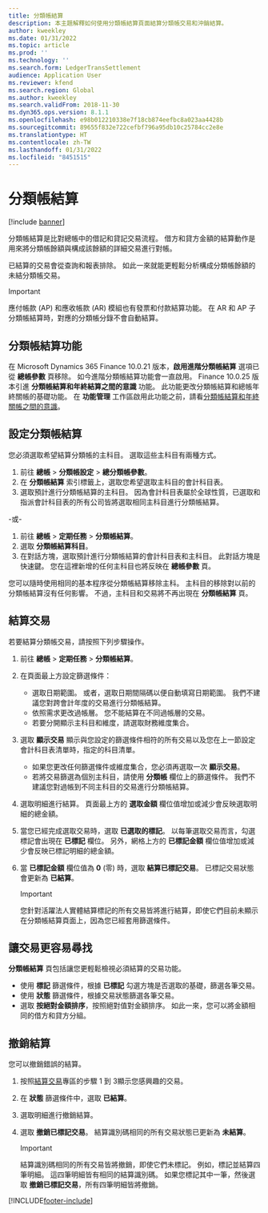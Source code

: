 ```yaml
---
title: 分類帳結算
description: 本主題解釋如何使用分類帳結算頁面結算分類帳交易和沖銷結算。
author: kweekley
ms.date: 01/31/2022
ms.topic: article
ms.prod: ''
ms.technology: ''
ms.search.form: LedgerTransSettlement
audience: Application User
ms.reviewer: kfend
ms.search.region: Global
ms.author: kweekley
ms.search.validFrom: 2018-11-30
ms.dyn365.ops.version: 8.1.1
ms.openlocfilehash: e98b012210338e7f18cb874eefbc8a023aa4428b
ms.sourcegitcommit: 89655f832e722cefbf796a95db10c25784cc2e8e
ms.translationtype: HT
ms.contentlocale: zh-TW
ms.lasthandoff: 01/31/2022
ms.locfileid: "8451515"
---
```

# <a name="ledger-settlements"></a>分類帳結算

[!include [banner](../includes/banner.md)]

分類帳結算是比對總帳中的借記和貸記交易流程。 借方和貸方金額的結算動作是用來將分類帳餘額與構成該餘額的詳細交易進行對帳。

已結算的交易會從查詢和報表排除。 如此一來就能更輕鬆分析構成分類帳餘額的未結分類帳交易。

> [!IMPORTANT] 
> 應付帳款 (AP) 和應收帳款 (AR) 模組也有發票和付款結算功能。 在 AR 和 AP 子分類帳結算時，對應的分類帳分錄不會自動結算。

## <a name="ledger-settlement-features"></a>分類帳結算功能
在 Microsoft Dynamics 365 Finance 10.0.21 版本，**啟用進階分類帳結算** 選項已從 **總帳參數** 頁移除。 如今進階分類帳結算功能會一直啟用。
Finance 10.0.25 版本引進 **分類帳結算和年終結算之間的意識** 功能。 此功能更改分類帳結算和總帳年終關帳的基礎功能。 在 **功能管理** 工作區啟用此功能之前，請看[分類帳結算和年終關帳之間的意識](awareness-between-ledger-settlement-year-end-close.md)。

## <a name="set-up-ledger-settlement"></a>設定分類帳結算
您必須選取希望結算分類帳的主科目。 選取這些主科目有兩種方式。

1. 前往 **總帳** > **分類帳設定** > **總分類帳參數**。
2. 在 **分類帳結算** 索引標籤上，選取您希望選取主科目的會計科目表。
3. 選取預計進行分類帳結算的主科目。 因為會計科目表屬於全球性質，已選取和指派會計科目表的所有公司皆將選取相同主科目進行分類帳結算。

  -或-

1. 前往 **總帳** > **定期任務** > **分類帳結算**。
2. 選取 **分類帳結算科目**。
3. 在對話方塊，選取預計進行分類帳結算的會計科目表和主科目。 此對話方塊是快速鍵。 您在這裡新增的任何主科目也將反映在 **總帳參數** 頁。

您可以隨時使用相同的基本程序從分類帳結算移除主科。 主科目的移除對以前的分類帳結算沒有任何影響。 不過，主科目和交易將不再出現在 **分類帳結算** 頁。

## <a name="settle-transactions"></a><a name="settle-transactions"></a>結算交易
若要結算分類帳交易，請按照下列步驟操作。

1. 前往 **總帳** > **定期任務** > **分類帳結算**。
2. 在頁面最上方設定篩選條件：

    - 選取日期範圍。 或者，選取日期間隔碼以便自動填寫日期範圍。 我們不建議您對跨會計年度的交易進行分類帳結算。
    - 依照需求更改過帳層。 您不能結算在不同過帳層的交易。
    - 若要分開顯示主科目和維度，請選取財務維度集合。

3. 選取 **顯示交易** 顯示與您設定的篩選條件相符的所有交易以及您在上一節設定會計科目表清單時，指定的科目清單。

    - 如果您更改任何篩選條件或維度集合，您必須再選取一次 **顯示交易**。
    - 若將交易篩選為個別主科目，請使用 **分類帳** 欄位上的篩選條件。 我們不建議您對過帳到不同主科目的交易進行分類帳結算。

4. 選取明細進行結算。 頁面最上方的 **選取金額** 欄位值增加或減少會反映選取明細的總金額。
5. 當您已經完成選取交易時，選取 **已選取的標記**。 以每筆選取交易而言，勾選標記會出現在 **已標記** 欄位。 另外，網格上方的 **已標記金額** 欄位值增加或減少會反映已標記明細的總金額。
6. 當 **已標記金額** 欄位值為 **0** (零) 時，選取 **結算已標記交易**。 已標記交易狀態會更新為 **已結算**。

    > [!IMPORTANT]
    > 您針對活躍法人實體結算標記的所有交易皆將進行結算，即使它們目前未顯示在分類帳結算頁面上，因為您已經套用篩選條件。

## <a name="make-transactions-easier-to-find"></a>讓交易更容易尋找
**分類帳結算** 頁包括讓您更輕鬆檢視必須結算的交易功能。

- 使用 **標記** 篩選條件，根據 **已標記** 勾選方塊是否選取的基礎，篩選各筆交易。
- 使用 **狀態** 篩選條件，根據交易狀態篩選各筆交易。
- 選取 **按絕對金額排序**，按照絕對值對金額排序。 如此一來，您可以將金額相同的借方和貸方分組。

## <a name="reverse-a-settlement"></a>撤銷結算
您可以撤銷錯誤的結算。

1. 按照[結算交易](#settle-transactions)專區的步驟 1 到 3顯示您感興趣的交易。
2. 在 **狀態** 篩選條件中，選取 **已結算**。
3. 選取明細進行撤銷結算。
4. 選取 **撤銷已標記交易**。 結算識別碼相同的所有交易狀態已更新為 **未結算**。

    > [!IMPORTANT]
    > 結算識別碼相同的所有交易皆將撤銷，即使它們未標記。 例如，標記並結算四筆明細。 這四筆明細皆有相同的結算識別碼。 如果您標記其中一筆，然後選取 **撤銷已標記交易**，所有四筆明細皆將撤銷。





[!INCLUDE[footer-include](../../includes/footer-banner.md)]
